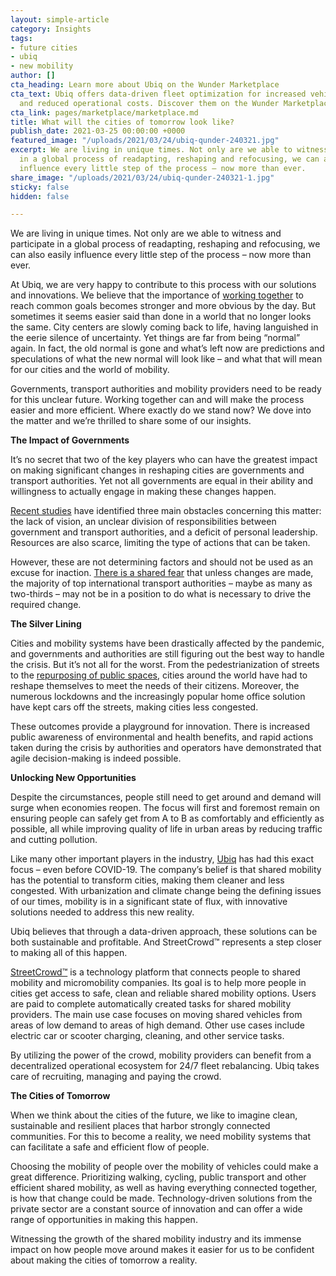 ```yaml
---
layout: simple-article
category: Insights
tags:
- future cities
- ubiq
- new mobility
author: []
cta_heading: Learn more about Ubiq on the Wunder Marketplace
cta_text: Ubiq offers data-driven fleet optimization for increased vehicle utilization
  and reduced operational costs. Discover them on the Wunder Marketplace!
cta_link: pages/marketplace/marketplace.md
title: What will the cities of tomorrow look like?
publish_date: 2021-03-25 00:00:00 +0000
featured_image: "/uploads/2021/03/24/ubiq-qunder-240321.jpg"
excerpt: We are living in unique times. Not only are we able to witness and participate
  in a global process of readapting, reshaping and refocusing, we can also easily
  influence every little step of the process – now more than ever.
share_image: "/uploads/2021/03/24/ubiq-qunder-240321-1.jpg"
sticky: false
hidden: false

---
```

We are living in unique times. Not only are we able to witness and participate in a global process of readapting, reshaping and refocusing, we can also easily influence every little step of the process – now more than ever.

At Ubiq, we are very happy to contribute to this process with our solutions and innovations. We believe that the importance of [working together](https://eurocities.eu/latest/cities-and-the-eu-together-for-green-mobility/) to reach common goals becomes stronger and more obvious by the day. But sometimes it seems easier said than done in a world that no longer looks the same. City centers are slowly coming back to life, having languished in the eerie silence of uncertainty. Yet things are far from being “normal” again. In fact, the old normal is gone and what’s left now are predictions and speculations of what the new normal will look like – and what that will mean for our cities and the world of mobility.

Governments, transport authorities and mobility providers need to be ready for this unclear future. Working together can and will make the process easier and more efficient. Where exactly do we stand now? We dove into the matter and we’re thrilled to share some of our insights.

**The Impact of Governments**

It’s no secret that two of the key players who can have the greatest impact on making significant changes in reshaping cities are governments and transport authorities. Yet not all governments are equal in their ability and willingness to actually engage in making these changes happen.

[Recent studies](https://cities-today.com/report-recommends-mobility-gamechangers-for-post-covid-cities/) have identified three main obstacles concerning this matter: the lack of vision, an unclear division of responsibilities between government and transport authorities, and a deficit of personal leadership. Resources are also scarce, limiting the type of actions that can be taken.

However, these are not determining factors and should not be used as an excuse for inaction. [There is a shared fear](https://www.railjournal.com/news/covid-19-offers-best-opportunity-for-decades-to-reshape-public-transport-study/) that unless changes are made, the majority of top international transport authorities – maybe as many as two-thirds – may not be in a position to do what is necessary to drive the required change.

**The Silver Lining**

Cities and mobility systems have been drastically affected by the pandemic, and governments and authorities are still figuring out the best way to handle the crisis. But it’s not all for the worst. From the pedestrianization of streets to the [repurposing of public spaces](https://www.theatlantic.com/international/archive/2020/06/coronavirus-pandemic-urban-suburbs-cities/612760/), cities around the world have had to reshape themselves to meet the needs of their citizens. Moreover, the numerous lockdowns and the increasingly popular home office solution have kept cars off the streets, making cities less congested.

These outcomes provide a playground for innovation. There is increased public awareness of environmental and health benefits, and rapid actions taken during the crisis by authorities and operators have demonstrated that agile decision-making is indeed possible.

**Unlocking New Opportunities**

Despite the circumstances, people still need to get around and demand will surge when economies reopen. The focus will first and foremost remain on ensuring people can safely get from A to B as comfortably and efficiently as possible, all while improving quality of life in urban areas by reducing traffic and cutting pollution.

Like many other important players in the industry, [Ubiq](https://www.ubiq.ai) has had this exact focus – even before COVID-19. The company’s belief is that shared mobility has the potential to transform cities, making them cleaner and less congested. With urbanization and climate change being the defining issues of our times, mobility is in a significant state of flux, with innovative solutions needed to address this new reality.

Ubiq believes that through a data-driven approach, these solutions can be both sustainable and profitable. And StreetCrowd™ represents a step closer to making all of this happen.

[StreetCrowd™](https://www.ubiq.ai/platform) is a technology platform that connects people to shared mobility and micromobility companies. Its goal is to help more people in cities get access to safe, clean and reliable shared mobility options. Users are paid to complete automatically created tasks for shared mobility providers. The main use case focuses on moving shared vehicles from areas of low demand to areas of high demand. Other use cases include electric car or scooter charging, cleaning, and other service tasks.

By utilizing the power of the crowd, mobility providers can benefit from a decentralized operational ecosystem for 24/7 fleet rebalancing. Ubiq takes care of recruiting, managing and paying the crowd.

**The Cities of Tomorrow**

When we think about the cities of the future, we like to imagine clean, sustainable and resilient places that harbor strongly connected communities. For this to become a reality, we need mobility systems that can facilitate a safe and efficient flow of people.

Choosing the mobility of people over the mobility of vehicles could make a great difference. Prioritizing walking, cycling, public transport and other efficient shared mobility, as well as having everything connected together, is how that change could be made. Technology-driven solutions from the private sector are a constant source of innovation and can offer a wide range of opportunities in making this happen.

Witnessing the growth of the shared mobility industry and its immense impact on how people move around makes it easier for us to be confident about making the cities of tomorrow a reality.